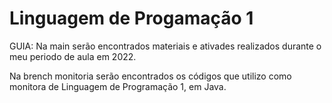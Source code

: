 # Linguagem de Progamação 1

GUIA:
Na main serão encontrados materiais e ativades realizados durante o meu periodo de aula em 2022.

Na brench monitoria serão encontrados os códigos que utilizo como monitora de Linguagem de Programação 1, em Java.
